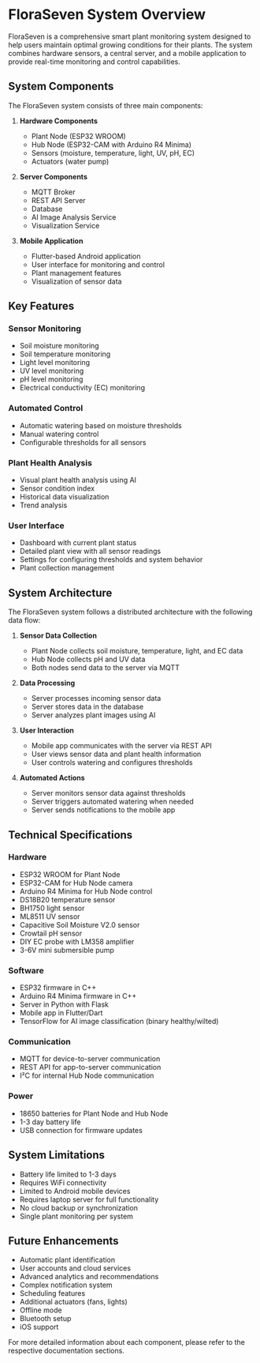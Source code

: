 # FloraSeven System Overview

FloraSeven is a comprehensive smart plant monitoring system designed to help users maintain optimal growing conditions for their plants. The system combines hardware sensors, a central server, and a mobile application to provide real-time monitoring and control capabilities.

## System Components

The FloraSeven system consists of three main components:

1. **Hardware Components**
   - Plant Node (ESP32 WROOM)
   - Hub Node (ESP32-CAM with Arduino R4 Minima)
   - Sensors (moisture, temperature, light, UV, pH, EC)
   - Actuators (water pump)

2. **Server Components**
   - MQTT Broker
   - REST API Server
   - Database
   - AI Image Analysis Service
   - Visualization Service

3. **Mobile Application**
   - Flutter-based Android application
   - User interface for monitoring and control
   - Plant management features
   - Visualization of sensor data

## Key Features

### Sensor Monitoring
- Soil moisture monitoring
- Soil temperature monitoring
- Light level monitoring
- UV level monitoring
- pH level monitoring
- Electrical conductivity (EC) monitoring

### Automated Control
- Automatic watering based on moisture thresholds
- Manual watering control
- Configurable thresholds for all sensors

### Plant Health Analysis
- Visual plant health analysis using AI
- Sensor condition index
- Historical data visualization
- Trend analysis

### User Interface
- Dashboard with current plant status
- Detailed plant view with all sensor readings
- Settings for configuring thresholds and system behavior
- Plant collection management

## System Architecture

The FloraSeven system follows a distributed architecture with the following data flow:

1. **Sensor Data Collection**
   - Plant Node collects soil moisture, temperature, light, and EC data
   - Hub Node collects pH and UV data
   - Both nodes send data to the server via MQTT

2. **Data Processing**
   - Server processes incoming sensor data
   - Server stores data in the database
   - Server analyzes plant images using AI

3. **User Interaction**
   - Mobile app communicates with the server via REST API
   - User views sensor data and plant health information
   - User controls watering and configures thresholds

4. **Automated Actions**
   - Server monitors sensor data against thresholds
   - Server triggers automated watering when needed
   - Server sends notifications to the mobile app

## Technical Specifications

### Hardware
- ESP32 WROOM for Plant Node
- ESP32-CAM for Hub Node camera
- Arduino R4 Minima for Hub Node control
- DS18B20 temperature sensor
- BH1750 light sensor
- ML8511 UV sensor
- Capacitive Soil Moisture V2.0 sensor
- Crowtail pH sensor
- DIY EC probe with LM358 amplifier
- 3-6V mini submersible pump

### Software
- ESP32 firmware in C++
- Arduino R4 Minima firmware in C++
- Server in Python with Flask
- Mobile app in Flutter/Dart
- TensorFlow for AI image classification (binary healthy/wilted)

### Communication
- MQTT for device-to-server communication
- REST API for app-to-server communication
- I²C for internal Hub Node communication

### Power
- 18650 batteries for Plant Node and Hub Node
- 1-3 day battery life
- USB connection for firmware updates

## System Limitations

- Battery life limited to 1-3 days
- Requires WiFi connectivity
- Limited to Android mobile devices
- Requires laptop server for full functionality
- No cloud backup or synchronization
- Single plant monitoring per system

## Future Enhancements

- Automatic plant identification
- User accounts and cloud services
- Advanced analytics and recommendations
- Complex notification system
- Scheduling features
- Additional actuators (fans, lights)
- Offline mode
- Bluetooth setup
- iOS support

For more detailed information about each component, please refer to the respective documentation sections.
